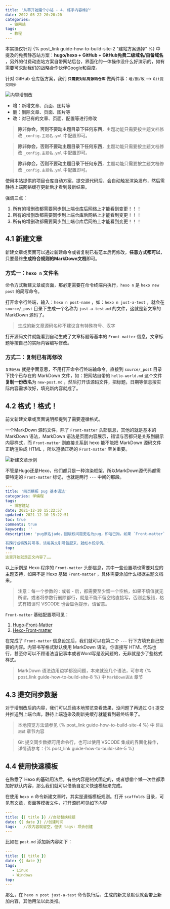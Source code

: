 ```yaml
---
title: '从零开始建个小站 - 4. 练手内容维护'
date: 2022-05-22 20:20:20
categories:
  - 做网站
tags:
  - 教程
---
```


本实操仅针对 {% post_link guide-how-to-build-site-2 "建站方案选择" %} 中提及的免费静态站方案：**hugo/hexo + GitHub + GitHub免费二级域名/自备域名** ，另外的付费动态站方案自带网站后台，界面化的一体操作没什么好演示的，如有需要可求助我们的战略合作伙伴Google和百度。

针对 GitHub 仓库版方案，我们 **`只需要对私有源码仓库`** 做两件事：`增/删/改` --> `Git提交同步`

![内容增删改](https://raw.gitmirror.com/828767/static/master/images/github-zsg.png)

- 增：新增文章、页面、图片等
- 删：删除文章、页面、图片等
- 改：对已有的文章、页面、配置等进行修改

> **除非你会，否则不要动主题目录下任何东西**，主题功能只需要按主题文档修改 `_config.主题名.yml` 中配置即可。

> **除非你会，否则不要动主题目录下任何东西**，主题功能只需要按主题文档修改 `_config.主题名.yml` 中配置即可。

> **除非你会，否则不要动主题目录下任何东西**，主题功能只需要按主题文档修改 `_config.主题名.yml` 中配置即可。

使用本站提供的项目仓库自动方案，提交源代码后，会自动触发渲染发布，然后需静待上端网络缓存更新后才看到最新结果。

强调三点：
1. 所有的增删改都需要同步到上端仓库后网络上才能看到变更！！！
2. 所有的增删改都需要同步到上端仓库后网络上才能看到变更！！！
3. 所有的增删改都需要同步到上端仓库后网络上才能看到变更！！！

## 4.1 新建文章
新建文章或页面可以通过新建命令或者复制已有范本后再修改，**任意方式都可以**，只要最终**生成符合规则的MarkDown文档**即可。

### 方式一：`hexo n` 文件名
命令方式新建文章或页面，那必定需要在命令终端内执行，`hexo n` 是 `hexo new post` 的简写命令。

打开命令行终端，输入：`hexo n post-name` ，如：`hexo n just-a-test` ，就会在 `source/_post` 目录下生成一个名称为 `just-a-test.md` 的文件，这就是新文章的 MarkDown 源码了。

> 生成的新文章源码名称不建议含有特殊符号、汉字

打开源码文件就能看到自动生成了文章标题等基本的 `Front-matter` 信息，文章标题等按自己的实际内容编写修改。

### 方式二：复制已有再修改
`复制已有` 就是字面意思，不用打开命令行终端输命令，直接到 `source/_post` 目录下找个已存在的 MarkDown 文件，如：把网站自带的 `hello-world.md` 这个文件**复制一份改名**为 `new-post.md` ，然后打开该源码文件，把标题，日期等信息按实际内容需求改好，填充新内容就成了。

## 4.2 **格式！格式！**
前文新建文章或页面说明都提到了需要遵循格式。

一个MarkDown 源码文件，除了 `Front-matter` 头部信息，其他的就是基本的 MarkDown 语法，MarkDown 语法是页面内容展示，错误与否都只是关系到展示内容样式，而 `Front-matter` 则直接关系到 hexo 能不能把 MarkDown 源码文件正确渲染成 HTML ，所以遵循正确的 `Front-matter` 至关重要。

![新建文章示例](https://raw.gitmirror.com/828767/static/master/images/hexo-edit.gif)

不管是Hugo还是Hexo，他们都只是一种渲染框架，所以MarkDown源代码都需要特定的 `Front-matter` 标记，也就是两行 `---` 中间的那段。
```yml
---
title: '网页模板 pug 基本语法'
categories: 学编程
tags:
  - 博客建站
date: 2021-12-10 15:22:57
updated: 2021-12-10 15:22:51
toc: true
comments: true
keywords: ''
description: 'pug原名jade，因版权问题更名为pug，即哈巴狗。如果 `Front-matter` 内容

有跨行或特殊符号等，请用英文引号包起来，就如本段示例。'
top:
---
这里开始就是正文内容了……
```
以上示例是 Hexo 程序的 `Front-matter` 头部信息，其中一些设置项也需要对应的主题支持，如果不是 Hexo 基础 `Front-matter` ，具体需要添加什么根据主题文档来。

> 注意：每一个参数的 : 或者 - 后，都需要至少留一个空格，如果不填值就无所谓，或者将参数行删除都行，就是不能不留空格直接写，否则会报错，格式有错误时 VSCODE 也会显色提示，请留意。

`Front-matter` 基础配置项可见：
1. [Hugo-Front-Matter](https://gohugo.io/content-management/front-matter/)
2. [Hexo-Front-matter](https://hexo.io/zh-cn/docs/front-matter)

在完成了 `Front-matter` 信息设定后，我们就可以在第二个 `---` 行下方填充自己想要的内容。内容书写格式默认使用 MarkDown 语法，你直接写 HTML 代码也行，甚至你可以不顾语法当记事本或者Word写是没问题的，无非就是少了些格式样式。
> MarkDown 语法边用边学都没问题，本来就没几个语法，可参考 {% post_link guide-how-to-build-site-8 %} 中 `MarkDown语法` 章节

## 4.3 提交同步数据
对于增删改后的内容，我们可以启动本地预览查看效果，没问题了再通过 Git 提交并推送到上端仓库，静待上端渲染及刷新完缓存就能看到最终结果了。
> 本地预览方法请参见 {% post_link guide-how-to-build-site-4 %} 中 `预览测试` 章节内容

> Git 提交同步数据可用命令行，也可以使用 VSCODE 集成的界面化操作，详情请参考：{% post_link guide-how-to-build-site-5 %}


## 4.4 使用快速模板

在熟悉了 Hexo 的基础用法后，有些内容是制式固定的，或者想偷个懒一次性都添加好默认内容，那么我们就可以借助自定义快速模板来完成。

在使用 `hexo n` 命令新建文章时，其实是遵循模板规则。打开 `scaffolds` 目录，可见有文章，页面等模板文件，打开源码可见如下内容

```yml
---
title: {{ title }} //自动替换标题
date: {{ date }} //创建时间
tags:	//没内容就留空，但该 tags: 项会创建
---
```

比如在 `post.md` 添加新内容如下：

```yml
---
title: {{ title }}
date: {{ date }}
tags:
   - Linux
   - Windows
top:
---
```

那么，在 `hexo n post just-a-test` 命令执行后，生成的新文章默认就会带上新加内容，其他用法以此类推。

